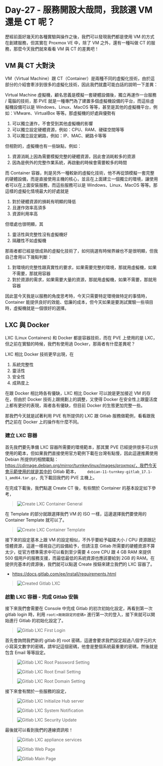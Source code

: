 # Day-27 - 服務開設大哉問，我該選 VM 還是 CT 呢？

歷經前面好幾天的各種實驗與操作之後，我們可以發現我們都是使用 VM 的方式在創建服務，但其實在 Proxmox VE 中，除了 VM 之外，還有一種叫做 CT 的服務，那麼今天我們就來看看 VM 與 CT 的差異吧！

## VM 與 CT 大對決

VM（Virtual Machine）跟 CT（Container）是兩種不同的虛擬化技術，由於這部分的介紹會牽涉到很多的虛擬化技術，因此我們就盡可能白話的說明一下差異：

Virtual Machine 虛擬機，顧名思義是模擬一套硬體設備後，獨立再運作一台服務 / 電腦的技術，那 PVE 就是一種專門為了建置多個虛擬機設備的平台，而這些虛擬機設備可以是 Windows、Linux、MacOS 等等，甚至是其他的虛擬機平台，例如：VMware、VirtualBox 等等。那虛擬機的好處與優勢有

1. 可以獨立運作，不會受到其他虛擬機的影響
2. 可以獨立設定硬體資源，例如：CPU、RAM、硬碟空間等等
3. 可以獨立設定網路，例如：IP、MAC、網路卡等等

但相對的，虛擬機也有一些缺點，例如：

1. 資源消耗上因為需要模擬完整的硬體資源，因此會消耗較多的資源
2. 因為是例外的完整作業系統，再啟動的時候會需要較多的時間

而 Container 容器，則是另外一種較新的虛擬化技術，他不再從頭模擬一套完整的硬體設備，而是直接使用主機的核心，並且在上面建立一個獨立的環境，讓使用者可以在上面安裝服務，而這些服務可以是 Windows、Linux、MacOS 等等。那這樣的虛擬化情境最大的好處就是

1. 對於硬體資源的損耗有明顯的降低
2. 且運作效率高須多
3. 資源利用率高

但壞處也很明顯，其

1. 靈活性與完整性沒有虛擬機好
2. 隔離性不如虛擬機

那兩者都已經是很成熟的虛擬化技術了，如何挑選有時候界線也不是很明顯，但我自己會用以下幾點判斷：

1. 對環境的完整性跟真實性的要求，如果需要完整的環境，那就用虛擬機，如果不需要，那就用容器
2. 對於資源的需求，如果需要大量的資源，那就用虛擬機，如果不需要，那就用容器

因此當今天我是以服務的角度思考時，今天只需要特定環境做特定的事情時，Container 能提供良好的效能、低廉的成本，但今天如果是要測試實驗一些項目時，虛擬機就是一個很好的選擇。

## LXC 與 Docker

LXC (Linux Containers) 和 Docker 都是容器技術，而在 PVE 上使用的是 LXC，但之前在實驗的時候，我們有使用過 Docker，那兩者有什麼差異呢？

LXC 相比 Docker 技術更早出現，在

1. 系統完整性
2. 靈活性
3. 安全性
4. 成熟度上

在跟 Docker 相比時各有優缺，LXC 相比 Docker 可以說是更加接近 VM 的存在，但由於 Docker 技術上跟規劃上的調整，又使得 Docker 在安全性上跟靈活度上都有更好的表現，兩者各有優缺，但目前 Docker 的生態更加完整一些。

那我們今天就是試著利用 PVE 有所提供的 LXC 跟 Gitlab 服務做範例，看看跟我們之前在 Docker 上的操作有什麼不同。

### 建立 LXC 容器

首先我們要先準備 LXC 容器所需要的環境範本，那其實 PVE 已經提供很多可以供使用的範本，但如果我們直接使用官方範例下載在台灣有點慢，因此這邊推薦使用 Debian 所提供的相關載點：https://cdimage.debian.org/mirror/turnkeylinux/images/proxmox/，我們今天會示範使用的就是其中的 Gitlab 範本，`	debian-11-turnkey-gitlab_17.1-1_amd64.tar.gz`，先下載回我們的 PVE 主機上。

在完成下載後，我們點選 Create CT 後，有些關於 Container 的基本設定如下參考，

> ![Create LXC Container General](https://raw.githubusercontent.com/fdff87554/iThome-Ironman/main/2023/%E8%AA%92%EF%BC%8C%E6%83%B3%E4%B8%8D%E5%88%B0%E6%9C%89%E4%B8%80%E5%A4%A9%E6%90%9E%E6%87%82%E7%B6%B2%E8%B7%AF%E6%98%AF%E5%9B%A0%E7%82%BA%E5%AE%BF%E8%88%8D%E5%AD%B8%E9%95%B7%E9%80%BC%E6%88%91%E7%9A%84QQ%EF%BC%8130%E5%A4%A9%E7%9A%84%E5%AE%BF%E8%88%8D%E7%B6%B2%E8%B7%AF%E6%9E%B6%E8%A8%AD/Images/Create-LXC-Container-General.png)

在 Template 的部分就跟選擇我們 VM 的 ISO 一樣，這邊選擇我們要使用的 Container Template 就可以了。

> ![Create LXC Container Template](https://raw.githubusercontent.com/fdff87554/iThome-Ironman/main/2023/%E8%AA%92%EF%BC%8C%E6%83%B3%E4%B8%8D%E5%88%B0%E6%9C%89%E4%B8%80%E5%A4%A9%E6%90%9E%E6%87%82%E7%B6%B2%E8%B7%AF%E6%98%AF%E5%9B%A0%E7%82%BA%E5%AE%BF%E8%88%8D%E5%AD%B8%E9%95%B7%E9%80%BC%E6%88%91%E7%9A%84QQ%EF%BC%8130%E5%A4%A9%E7%9A%84%E5%AE%BF%E8%88%8D%E7%B6%B2%E8%B7%AF%E6%9E%B6%E8%A8%AD/Images/Create-LXC-Container-Template.png)

接下來的設定基本上跟 VM 的設定相似，不外乎要給予磁碟大小 / CPU 資源跟記憶體資源，這邊一樣視自己的設備給予，但請注意 Gitlab 所需要的硬體資源不算太少，從官方標準需求中可以看到至少需要 4 core CPU 跟 4 GB RAM 來提供 500 個用戶的服務支援，而最低最低的系統資源也應該要給到 2GB 的 RAM。在提供完基本的資源後，我們就可以點選 Create 按鈕來建立我們的 LXC 容器了。

- https://docs.gitlab.com/ee/install/requirements.html

> ![Created Gitlab LXC](https://raw.githubusercontent.com/fdff87554/iThome-Ironman/main/2023/%E8%AA%92%EF%BC%8C%E6%83%B3%E4%B8%8D%E5%88%B0%E6%9C%89%E4%B8%80%E5%A4%A9%E6%90%9E%E6%87%82%E7%B6%B2%E8%B7%AF%E6%98%AF%E5%9B%A0%E7%82%BA%E5%AE%BF%E8%88%8D%E5%AD%B8%E9%95%B7%E9%80%BC%E6%88%91%E7%9A%84QQ%EF%BC%8130%E5%A4%A9%E7%9A%84%E5%AE%BF%E8%88%8D%E7%B6%B2%E8%B7%AF%E6%9E%B6%E8%A8%AD/Images/Created-Gitlab-LXC.png)

### 啟動 LXC 容器 - 完成 Gitlab 安裝

接下來我們會需要在 Console 中完成 Gitlab 的初次初始化設定，再看到第一次 gitlab login 時，利用 `root`:`<剛剛設定的密碼>` 進行第一次的登入，接下來就可以開始進行 Gitlab 的初始化設定了。

> ![Gitlab LXC First Login](https://raw.githubusercontent.com/fdff87554/iThome-Ironman/main/2023/%E8%AA%92%EF%BC%8C%E6%83%B3%E4%B8%8D%E5%88%B0%E6%9C%89%E4%B8%80%E5%A4%A9%E6%90%9E%E6%87%82%E7%B6%B2%E8%B7%AF%E6%98%AF%E5%9B%A0%E7%82%BA%E5%AE%BF%E8%88%8D%E5%AD%B8%E9%95%B7%E9%80%BC%E6%88%91%E7%9A%84QQ%EF%BC%8130%E5%A4%A9%E7%9A%84%E5%AE%BF%E8%88%8D%E7%B6%B2%E8%B7%AF%E6%9E%B6%E8%A8%AD/Images/Gitlab-LXC-First-Login.png)

首先會詢問我們新的 gitlab 的 root 密碼，這邊會要求我們設定超過八個字元的大小寫英文數字的密碼，請牢記這個密碼，他會是整個系統最重要的密碼，然後就是包含 Email 等等設定。

> ![Gitlab LXC Root Password Setting](https://raw.githubusercontent.com/fdff87554/iThome-Ironman/main/2023/%E8%AA%92%EF%BC%8C%E6%83%B3%E4%B8%8D%E5%88%B0%E6%9C%89%E4%B8%80%E5%A4%A9%E6%90%9E%E6%87%82%E7%B6%B2%E8%B7%AF%E6%98%AF%E5%9B%A0%E7%82%BA%E5%AE%BF%E8%88%8D%E5%AD%B8%E9%95%B7%E9%80%BC%E6%88%91%E7%9A%84QQ%EF%BC%8130%E5%A4%A9%E7%9A%84%E5%AE%BF%E8%88%8D%E7%B6%B2%E8%B7%AF%E6%9E%B6%E8%A8%AD/Images/Gitlab-LXC-Root-Password-Setting.png)
>
> ![Gitlab LXC Root Email Setting](https://raw.githubusercontent.com/fdff87554/iThome-Ironman/main/2023/%E8%AA%92%EF%BC%8C%E6%83%B3%E4%B8%8D%E5%88%B0%E6%9C%89%E4%B8%80%E5%A4%A9%E6%90%9E%E6%87%82%E7%B6%B2%E8%B7%AF%E6%98%AF%E5%9B%A0%E7%82%BA%E5%AE%BF%E8%88%8D%E5%AD%B8%E9%95%B7%E9%80%BC%E6%88%91%E7%9A%84QQ%EF%BC%8130%E5%A4%A9%E7%9A%84%E5%AE%BF%E8%88%8D%E7%B6%B2%E8%B7%AF%E6%9E%B6%E8%A8%AD/Images/Gitlab-LXC-Root-Email-Setting.png)
>
> ![Gitlab LXC Root Domain Setting](https://raw.githubusercontent.com/fdff87554/iThome-Ironman/main/2023/%E8%AA%92%EF%BC%8C%E6%83%B3%E4%B8%8D%E5%88%B0%E6%9C%89%E4%B8%80%E5%A4%A9%E6%90%9E%E6%87%82%E7%B6%B2%E8%B7%AF%E6%98%AF%E5%9B%A0%E7%82%BA%E5%AE%BF%E8%88%8D%E5%AD%B8%E9%95%B7%E9%80%BC%E6%88%91%E7%9A%84QQ%EF%BC%8130%E5%A4%A9%E7%9A%84%E5%AE%BF%E8%88%8D%E7%B6%B2%E8%B7%AF%E6%9E%B6%E8%A8%AD/Images/Gitlab-LXC-Root-Domain-Setting.png)

接下來會有關於一些服務的設定，

> ![Gitlab LXC Initialize Hub server](https://raw.githubusercontent.com/fdff87554/iThome-Ironman/main/2023/%E8%AA%92%EF%BC%8C%E6%83%B3%E4%B8%8D%E5%88%B0%E6%9C%89%E4%B8%80%E5%A4%A9%E6%90%9E%E6%87%82%E7%B6%B2%E8%B7%AF%E6%98%AF%E5%9B%A0%E7%82%BA%E5%AE%BF%E8%88%8D%E5%AD%B8%E9%95%B7%E9%80%BC%E6%88%91%E7%9A%84QQ%EF%BC%8130%E5%A4%A9%E7%9A%84%E5%AE%BF%E8%88%8D%E7%B6%B2%E8%B7%AF%E6%9E%B6%E8%A8%AD/Images/Gitlab-LXC-Initialize-Hub-server.png)
>
> ![Gitlab LXC System Notification](https://raw.githubusercontent.com/fdff87554/iThome-Ironman/main/2023/%E8%AA%92%EF%BC%8C%E6%83%B3%E4%B8%8D%E5%88%B0%E6%9C%89%E4%B8%80%E5%A4%A9%E6%90%9E%E6%87%82%E7%B6%B2%E8%B7%AF%E6%98%AF%E5%9B%A0%E7%82%BA%E5%AE%BF%E8%88%8D%E5%AD%B8%E9%95%B7%E9%80%BC%E6%88%91%E7%9A%84QQ%EF%BC%8130%E5%A4%A9%E7%9A%84%E5%AE%BF%E8%88%8D%E7%B6%B2%E8%B7%AF%E6%9E%B6%E8%A8%AD/Images/Gitlab-LXC-System-Notification.png)
>
> ![Gitlab LXC Security Update](https://raw.githubusercontent.com/fdff87554/iThome-Ironman/main/2023/%E8%AA%92%EF%BC%8C%E6%83%B3%E4%B8%8D%E5%88%B0%E6%9C%89%E4%B8%80%E5%A4%A9%E6%90%9E%E6%87%82%E7%B6%B2%E8%B7%AF%E6%98%AF%E5%9B%A0%E7%82%BA%E5%AE%BF%E8%88%8D%E5%AD%B8%E9%95%B7%E9%80%BC%E6%88%91%E7%9A%84QQ%EF%BC%8130%E5%A4%A9%E7%9A%84%E5%AE%BF%E8%88%8D%E7%B6%B2%E8%B7%AF%E6%9E%B6%E8%A8%AD/Images/Gitlab-LXC-Security-Update.png)

最後就可以看到我們的連線資訊啦！

> ![Gitlab LXC appliance services](https://raw.githubusercontent.com/fdff87554/iThome-Ironman/main/2023/%E8%AA%92%EF%BC%8C%E6%83%B3%E4%B8%8D%E5%88%B0%E6%9C%89%E4%B8%80%E5%A4%A9%E6%90%9E%E6%87%82%E7%B6%B2%E8%B7%AF%E6%98%AF%E5%9B%A0%E7%82%BA%E5%AE%BF%E8%88%8D%E5%AD%B8%E9%95%B7%E9%80%BC%E6%88%91%E7%9A%84QQ%EF%BC%8130%E5%A4%A9%E7%9A%84%E5%AE%BF%E8%88%8D%E7%B6%B2%E8%B7%AF%E6%9E%B6%E8%A8%AD/Images/Gitlab-LXC-appliance-services.png)
>
> ![Gitlab Web Page](https://raw.githubusercontent.com/fdff87554/iThome-Ironman/main/2023/%E8%AA%92%EF%BC%8C%E6%83%B3%E4%B8%8D%E5%88%B0%E6%9C%89%E4%B8%80%E5%A4%A9%E6%90%9E%E6%87%82%E7%B6%B2%E8%B7%AF%E6%98%AF%E5%9B%A0%E7%82%BA%E5%AE%BF%E8%88%8D%E5%AD%B8%E9%95%B7%E9%80%BC%E6%88%91%E7%9A%84QQ%EF%BC%8130%E5%A4%A9%E7%9A%84%E5%AE%BF%E8%88%8D%E7%B6%B2%E8%B7%AF%E6%9E%B6%E8%A8%AD/Images/Gitlab-Web-Page.png)
>
> ![Gitlab Main Page](https://raw.githubusercontent.com/fdff87554/iThome-Ironman/main/2023/%E8%AA%92%EF%BC%8C%E6%83%B3%E4%B8%8D%E5%88%B0%E6%9C%89%E4%B8%80%E5%A4%A9%E6%90%9E%E6%87%82%E7%B6%B2%E8%B7%AF%E6%98%AF%E5%9B%A0%E7%82%BA%E5%AE%BF%E8%88%8D%E5%AD%B8%E9%95%B7%E9%80%BC%E6%88%91%E7%9A%84QQ%EF%BC%8130%E5%A4%A9%E7%9A%84%E5%AE%BF%E8%88%8D%E7%B6%B2%E8%B7%AF%E6%9E%B6%E8%A8%AD/Images/Gitlab-Main-Page.png)
